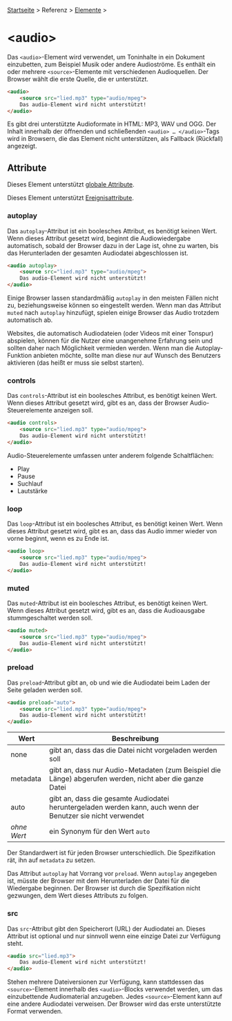[Startseite](../../../../) > Referenz > [Elemente](../Elemente_Alphabetisch.md) >

# \<audio>

Das `<audio>`-Element wird verwendet, um Toninhalte in ein Dokument einzubetten, zum Beispiel Musik oder andere Audioströme. Es enthält ein oder mehrere `<source>`-Elemente mit verschiedenen Audioquellen. Der Browser wählt die erste Quelle, die er unterstützt.

```html
<audio>
    <source src="lied.mp3" type="audio/mpeg">
    Das audio-Element wird nicht unterstützt!
</audio>
```

Es gibt drei unterstützte Audioformate in HTML: MP3, WAV und OGG. Der Inhalt innerhalb der öffnenden und schließenden `<audio> … </audio>`-Tags wird in Browsern, die das Element nicht unterstützen, als Fallback (Rückfall) angezeigt.

## Attribute

Dieses Element unterstützt [globale Attribute](../Globale_Attribute.md).

Dieses Element unterstützt [Ereignisattribute](../Ereignisattribute.md).

### autoplay

Das `autoplay`-Attribut ist ein boolesches Attribut, es benötigt keinen Wert. Wenn dieses Attribut gesetzt wird, beginnt die Audiowiedergabe automatisch, sobald der Browser dazu in der Lage ist, ohne zu warten, bis das Herunterladen der gesamten Audiodatei abgeschlossen ist.

```html
<audio autoplay>
    <source src="lied.mp3" type="audio/mpeg">
    Das audio-Element wird nicht unterstützt!
</audio>
```

Einige Browser lassen standardmäßig `autoplay` in den meisten Fällen nicht zu, beziehungsweise können so eingestellt werden. Wenn man das Attribut `muted` nach `autoplay` hinzufügt, spielen einige Browser das Audio trotzdem automatisch ab.

Websites, die automatisch Audiodateien (oder Videos mit einer Tonspur) abspielen, können für die Nutzer eine unangenehme Erfahrung sein und sollten daher nach Möglichkeit vermieden werden. Wenn man die Autoplay-Funktion anbieten möchte, sollte man diese nur auf Wunsch des Benutzers aktivieren (das heißt er muss sie selbst starten).

### controls

Das `controls`-Attribut ist ein boolesches Attribut, es benötigt keinen Wert. Wenn dieses Attribut gesetzt wird, gibt es an, dass der Browser Audio-Steuerelemente anzeigen soll.

```html
<audio controls>
    <source src="lied.mp3" type="audio/mpeg">
    Das audio-Element wird nicht unterstützt!
</audio>
```

Audio-Steuerelemente umfassen unter anderem folgende Schaltflächen:
- Play
- Pause
- Suchlauf
- Lautstärke

### loop

Das `loop`-Attribut ist ein boolesches Attribut, es benötigt keinen Wert. Wenn dieses Attribut gesetzt wird, gibt es an, dass das Audio immer wieder von vorne beginnt, wenn es zu Ende ist.

```html
<audio loop>
    <source src="lied.mp3" type="audio/mpeg">
    Das audio-Element wird nicht unterstützt!
</audio>
```

### muted

Das `muted`-Attribut ist ein boolesches Attribut, es benötigt keinen Wert. Wenn dieses Attribut gesetzt wird, gibt es an, dass die Audioausgabe stummgeschaltet werden soll.

```html
<audio muted>
    <source src="lied.mp3" type="audio/mpeg">
    Das audio-Element wird nicht unterstützt!
</audio>
```

### preload

Das `preload`-Attribut gibt an, ob und wie die Audiodatei beim Laden der Seite geladen werden soll.

```html
<audio preload="auto">
    <source src="lied.mp3" type="audio/mpeg">
    Das audio-Element wird nicht unterstützt!
</audio>
```

| Wert | Beschreibung |
| ---- | ------------ |
| none | gibt an, dass das die Datei nicht vorgeladen werden soll |
| metadata | gibt an, dass nur Audio-Metadaten (zum Beispiel die Länge) abgerufen werden, nicht aber die ganze Datei |
| auto | gibt an, dass die gesamte Audiodatei heruntergeladen werden kann, auch wenn der Benutzer sie nicht verwendet |
| _ohne Wert_ | ein Synonym für den Wert `auto` |

Der Standardwert ist für jeden Browser unterschiedlich. Die Spezifikation rät, ihn auf `metadata` zu setzen.

Das Attribut `autoplay` hat Vorrang vor `preload`. Wenn `autoplay` angegeben ist, müsste der Browser mit dem Herunterladen der Datei für die Wiedergabe beginnen. Der Browser ist durch die Spezifikation nicht gezwungen, dem Wert dieses Attributs zu folgen.

### src

Das `src`-Attribut gibt den Speicherort (URL) der Audiodatei an. Dieses Attribut ist optional und nur sinnvoll wenn eine einzige Datei zur Verfügung steht.

```html
<audio src="lied.mp3">
    Das audio-Element wird nicht unterstützt!
</audio>
```

Stehen mehrere Dateiversionen zur Verfügung, kann stattdessen das `<source>`-Element innerhalb des `<audio>`-Blocks verwendet werden, um das einzubettende Audiomaterial anzugeben. Jedes `<source>`-Element kann auf eine andere Audiodatei verweisen. Der Browser wird das erste unterstützte Format verwenden.
